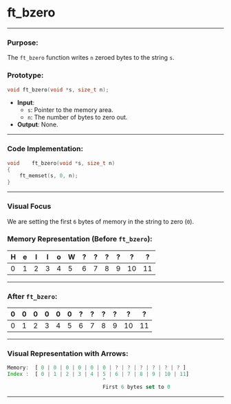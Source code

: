 # **ft_bzero**

---

### **Purpose**:

The `ft_bzero` function writes `n` zeroed bytes to the string `s`.

### **Prototype**:

```c
void ft_bzero(void *s, size_t n);

```

- **Input**:
    - `s`: Pointer to the memory area.
    - `n`: The number of bytes to zero out.
- **Output**: None.

---

### **Code Implementation**:

```c
void	ft_bzero(void *s, size_t n)
{
	ft_memset(s, 0, n);
}

```

---

### **Visual Focus**

We are setting the first `6` bytes of memory in the string to zero (`0`).

### **Memory Representation (Before `ft_bzero`)**:

| H | e | l | l | o | W | ? | ? | ? | ? | ? | ? |
| --- | --- | --- | --- | --- | --- | --- | --- | --- | --- | --- | --- |
| 0 | 1 | 2 | 3 | 4 | 5 | 6 | 7 | 8 | 9 | 10 | 11 |

---

### **After `ft_bzero`**:

| 0 | 0 | 0 | 0 | 0 | 0 | ? | ? | ? | ? | ? | ? |
| --- | --- | --- | --- | --- | --- | --- | --- | --- | --- | --- | --- |
| 0 | 1 | 2 | 3 | 4 | 5 | 6 | 7 | 8 | 9 | 10 | 11 |

---

### **Visual Representation with Arrows**:

```jsx
Memory:  [ 0 | 0 | 0 | 0 | 0 | 0 | ? | ? | ? | ? | ? | ? ]
Index :  [ 0 | 1 | 2 | 3 | 4 | 5 | 6 | 7 | 8 | 9 | 10 | 11]
                               ^
                               First 6 bytes set to 0

```

---